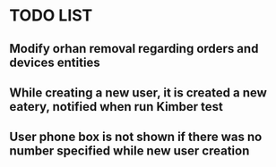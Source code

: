 # TODO LIST

## Modify orhan removal regarding orders and devices entities
## While creating a new user, it is created a new eatery, notified when run Kimber test
## User phone box is not shown if there was no number specified while new user creation
